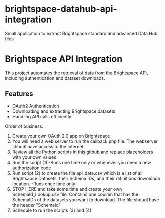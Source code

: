 # brightspace-datahub-api-integration
Small application to extract Brightspace standard and advanced Data Hub files  

# Brightspace API Integration

This project automates the retrieval of data from the Brightspace API, including authentication and dataset downloads.

## Features
- OAuth2 Authentication
- Downloading and extracting Brightspace datasets
- Handling API calls efficiently

Order of business: 
1. Create your own OAuth 2.0 app on Brightspace
2. You will need a web server to run the callback.php file. The webserver shoudl have access to the internet
3. Review all the Python scripts in this github and replace placeholders with your own values
4. Run the script (1) -Runs one time only or whenever you need a new authorization code
5. Run script (2) to create the file api_data.csv which is a list of all Brightsapce Datasets, their Schema IDs, and their difinitions downloadn location. -Runs once time only
6. STOP HERE and take some time and create your own SchemaId_Lookup.csv file. Contains one coulmn that has the SchemaIDs of the datasets you want to download. The file shoudl have the header "SchemaId"
7. Schedule to run the scripts (3) and (4) 
